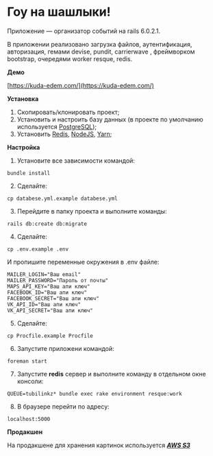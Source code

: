 # Гоу на шашлыки!

Приложение — организатор событий на rails 6.0.2.1.

В приложении реализовано загрузка файлов, аутентификация, авторизация, гемами devise, pundit, carrierwave
, фреймворком bootstrap, очередями worker resque, redis.

**Демо**

[https://kuda-edem.com/](https://kuda-edem.com/)

**Установка**
 
1. Скопировать/клонировать проект;
2. Установить и настроить базу данных (в проекте по умолчанию используется [PostgreSQL][1]);
3. Установить [Redis][2], [NodeJS][3], [Yarn][4];
 
**Настройка**
 
1. Установите все зависимости командой:

```
bundle install
```
2. Сделайте:
   
```
cp databese.yml.example databese.yml
```

3. Перейдите в папку проекта и выполните команды:
 
```
rails db:create db:migrate
```

4. Сделайте:
   
```
cp .env.example .env
```
  
  И пропишите переменные окружения в .env файле:
```
MAILER_LOGIN="Ваш email"
MAILER_PASSWORD="Пароль от почты"
MAPS_API_KEY="Ваш апи ключ"
FACEBOOK_ID="Ваш апи ключ"
FACEBOOK_SECRET="Ваш апи ключ"
VK_API_ID="Ваш апи ключ"
VK_API_SECRET="Ваш апи ключ"
``` 


5. Сделайте:
  
 ```
 cp Procfile.example Procfile
 ```

6. Запустите приложени командой:

```
foreman start
```

7. Запустите **redis** сервер и выполните команду в отдельном окне консоли: 

```
QUEUE=tubilinkz* bundle exec rake environment resque:work
```
 
8. В браузере перейти по адресу:

```
localhost:5000
```

**Продакшен**

На продакшене для хранения картинок используется ***[AWS S3][5]***




 [1]: https://www.postgresql.org/
 [2]: https://redis.io/
 [3]: https://nodejs.org/en/
 [4]: https://yarnpkg.com/
 [5]: https://docs.aws.amazon.com/quickstarts/latest/s3backup/step-1-create-bucket.html